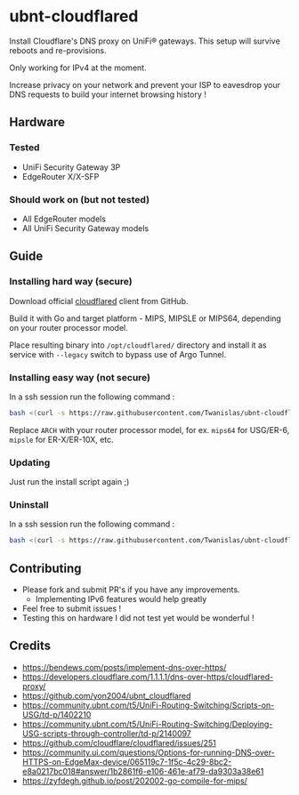 # ubnt-cloudflared
Install Cloudflare's DNS proxy on UniFi® gateways. This setup will survive reboots and re-provisions.

Only working for IPv4 at the moment.

Increase privacy on your network and prevent your ISP to eavesdrop your DNS requests to build your internet browsing history !

## Hardware
### Tested
* UniFi Security Gateway 3P
* EdgeRouter X/X-SFP

### Should work on (but not tested)
* All EdgeRouter models
* All UniFi Security Gateway models

## Guide
### Installing hard way (secure)
Download official [cloudflared](https://github.com/cloudflare/cloudflared/) client from GitHub.

Build it with Go and target platform - MIPS, MIPSLE or MIPS64, depending on your router processor model.

Place resulting binary into `/opt/cloudflared/` directory and install it as service with `--legacy` switch to bypass use of Argo Tunnel.

### Installing easy way (not secure)
In a ssh session run the following command :
```sh
bash <(curl -s https://raw.githubusercontent.com/Twanislas/ubnt-cloudflared/master/install.sh) ARCH
```
Replace `ARCH` with your router processor model, for ex. `mips64` for USG/ER-6, `mipsle` for ER-X/ER-10X, etc.

### Updating
Just run the install script again ;)

### Uninstall
In a ssh session run the following command :
```sh
bash <(curl -s https://raw.githubusercontent.com/Twanislas/ubnt-cloudflared/master/uninstall.sh)
```

## Contributing
* Please fork and submit PR's if you have any improvements.
	* Implementing IPv6 features would help greatly
* Feel free to submit issues !
* Testing this on hardware I did not test yet would be wonderful !

## Credits
* https://bendews.com/posts/implement-dns-over-https/
* https://developers.cloudflare.com/1.1.1.1/dns-over-https/cloudflared-proxy/
* https://github.com/yon2004/ubnt_cloudflared
* https://community.ubnt.com/t5/UniFi-Routing-Switching/Scripts-on-USG/td-p/1402210
* https://community.ubnt.com/t5/UniFi-Routing-Switching/Deploying-USG-scripts-through-controller/td-p/2140097
* https://github.com/cloudflare/cloudflared/issues/251
* https://community.ui.com/questions/Options-for-running-DNS-over-HTTPS-on-EdgeMax-device/065119c7-1f5c-4c29-8bc2-e8a0217bc018#answer/1b2861f6-e106-461e-af79-da9303a38e61
* https://zyfdegh.github.io/post/202002-go-compile-for-mips/
